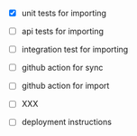 - [x] unit tests for importing
- [ ] api tests for importing
- [ ] integration test for importing

- [ ] github action for sync
- [ ] github action for import
- [ ] XXX

- [ ] deployment instructions
